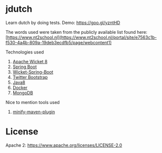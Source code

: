 # jdutch
Learn dutch by doing tests. Demo: https://goo.gl/yzntHD

The words used were taken from the publicly available list found here: [https://www.nt2school.nl](https://www.nt2school.nl/portal/site/e7563c1b-f530-4a4b-809a-19deb3ecdfb5/page/webcontent1)

Technologies used 
  1. [Apache Wicket 8](https://wicket.apache.org/)
  2. [Spring Boot](https://projects.spring.io/spring-boot/)
  3. [Wicket-Spring-Boot](https://github.com/MarcGiffing/wicket-spring-boot)
  4. [Twitter Bootstrap](http://getbootstrap.com/)
  5. [Java8](http://www.oracle.com/technetwork/java/javaee/overview/index.html)
  6. [Docker](https://www.docker.com/)
  7. [MongoDB](https://www.mongodb.com/)

Nice to mention tools used
  1. [minify-maven-plugin](https://github.com/samaxes/minify-maven-plugin)

# License
Apache 2: https://www.apache.org/licenses/LICENSE-2.0


